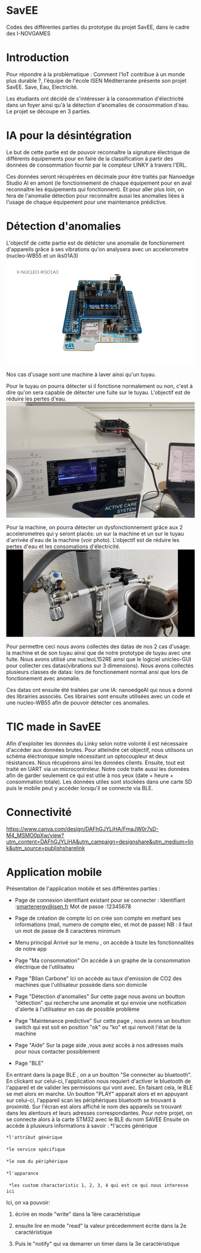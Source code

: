 # SavEE
Codes des différentes parties du prototype du projet SavEE, dans le cadre des I-NOVGAMES

# Introduction
Pour répondre à la problèmatique : Comment l'IoT contribue à un monde plus durable ?, l'équipe de l'école ISEN Méditerranée présente son projet SavEE. Save, Eau, Electricité. 

Les étudiants ont décidé de s'intéresser à la consommation d'électricité dans un foyer ainsi qu'à la détection d'anomalies de consommation d'eau. Le projet se découpe en 3 parties. 

# IA pour la désintégration
Le but de cette partie est de pouvoir reconnaître la signature électrique de différents équipements pour en faire de la classification à partir des données de consommation fournir par le compteur LINKY à travers l'ERL. 

Ces données seront récupérées en décimale pour être traités par Nanoedge Studio AI en amont (le fonctionnement de chaque équipement pour en aval reconnaître les équipements qui fonctionnent). Et pour aller plus loin, on fera de l'anomalie détection pour reconnaître aussi les anomalies liées à l'usage de chaque équipement pour une maintenance prédictive. 

# Détection d'anomalies
L'objectif de cette partie est de détécter une anomalie de fonctionement d'appareils grâce à ses vibrations qu'on analysera avec un accelerometre (nucleo-WB55 et un iks01A3)
![WB55](Images/wbetshield.png)

Nos cas d'usage sont une machine à laver ainsi qu'un tuyau.
 
Pour le tuyau on pourra détecter si il fonctione normalement ou non, c'est à dire qu'on sera capable de détecter une fuite sur le tuyau. L'objectif est de réduire les pertes d'eau.
![tuyau](Images/Tuyau.png)

Pour la machine, on pourra détecter un dysfonctionnement grâce aux 2 accelerometres qui y seront placés: un sur la machine et un sur le tuyau d'arrivée d'eau de la machine (voir photo). L'objectif est de réduire les pertes d'eau et les consomations d'électricité.
![tuyau_machine](Images/prototype_tuyau.png)

Pour permettre ceci nous avons collectés des datas de nos 2 cas d'usage: la machine et de son tuyau ainsi que de notre prototype de tuyau avec une fuite. Nous avons utilisé une nucleoL152RE ainsi que le logiciel unicleo-GUI pour collecter ces datas(vibrations sur 3 dimensions). Nous avons collectés plusieurs classes de datas: lors de fonctionement normal ansi que lors de fonctionement avec anomalie.

Ces datas ont ensuite été traitées par une IA: nanoedgeAI qui nous a donné des librairies associés. Ces librairies sont ensuite utilisées avec un code et une nucleo-WB55 afin de pouvoir détecter ces anomalies.

# TIC made in SavEE
Afin d'exploiter les données du Linky selon notre volonté il est nécessaire d'accéder aux données brutes. Pour atteindre cet objectif, nous utilisons un schéma éléctronique simple nécessitant un optocoupleur et deux résistances. Nous récupérons ainsi les données clients. Ensuite, tout est traité en UART via un microcontroleur. Notre code traite aussi les données afin de garder seulement ce qui est utile à nos yeux (date + heure + consommation totale). Les données utiles sont stockées dans une carte SD puis le mobile peut y accéder lorsqu'il se connecte via BLE.

# Connectivité
https://www.canva.com/design/DAFhGJYLjHA/FmaJW0r7sD-M4_MSMO0pXw/view?utm_content=DAFhGJYLjHA&utm_campaign=designshare&utm_medium=link&utm_source=publishsharelink   
# Application mobile
Présentation de l'application mobile et ses différentes parties :

- Page de connexion 
identifiant existant pour se connecter : 
    Identifiant :smartenergy@isen.fr
    Mot de passe :12345678

- Page de création de compte 
Ici on crée son compte en mettant ses informations (mail, numero de compte elec, et mot de passe)
NB : il faut un mot de passe de 8 caractères minimum 

- Menu principal
Arrivé sur le menu , on accède à toute les fonctionnalités de notre app 

- Page "Ma consommation" 
On accède à un graphe de la consommation électrique de l'utilisateu

- Page "Bilan Carbone"
Ici on accède au taux d'emission de CO2 des machines que l'utilisateur possède dans son domicile 

- Page "Détection d'anomalies"
Sur cette page nous avons un boutton "détection" qui recherche une anomalie et qui envoie une notification d'alerte à l'utilisateur en cas de possible problème 

- Page "Maintenance predictive" 
Sur cette page , nous avons un boutton switch qui est soit en position "ok" ou "ko" et qui renvoit l'état de la machine 

- Page "Aide" 
Sur la page aide ,vous avez accès à nos adresses mails pour nous contacter possiblement 

- Page "BLE" 

En entrant dans la page BLE , on a un boutton "Se connecter au bluetooth". 
En clickant sur celui-ci, l'application nous requiert d'activer le bluetooth de l'appareil et de valider les permissions qui vont avec. En faisant cela, le BLE se met alors en marche. 
Un boutton "PLAY" apparait alors et en appuyant sur celui-ci, l'appareil scan les périphériques bluetooth se trouvant à proximité. Sur l'écran est alors affiché le nom des appareils se trouvant dans les alentours et leurs adresses correspondantes.
Pour notre projet, on se connecte alors à la carte STM32 avec le BLE du nom SAVEE
Ensuite on accède à plusieurs informations à savoir : 
    *l'accès générique

    *l'attribut générique

    *le service spécifique

    *le nom du périphérique

    *l'apparance

     *les custom characteristic 1, 2, 3, 4 qui est ce qui nous interesse ici 

Ici, on va pouvoir: 
1. écrire en mode "write" dans la 1ère caractéristique

2. ensuite lire en mode "read" la valeur précedemment écrite dans la 2e caractéristique 

3. Puis le "notify" qui va demarrer un timer dans la 3e caractéristique
